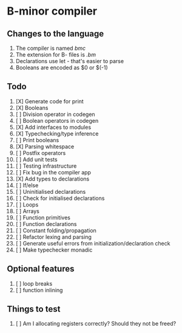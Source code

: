 # B-minor compiler

## Changes to the language
1. The compiler is named *bmc*
2. The extension for B- files is *.bm*
3. Declarations use let - that's easier to parse
4. Booleans are encoded as $0 or $(-1)

## Todo
1. [X] Generate code for print
2. [X] Booleans
3. [ ] Division operator in codegen
4. [ ] Boolean operators in codegen
5. [X] Add interfaces to modules
6. [X] Typechecking/type inference
7. [ ] Print booleans
8. [X] Parsing whitespace
9. [ ] Postfix operators
10. [ ] Add unit tests
11. [ ] Testing infrastructure
12. [ ] Fix bug in the compiler app
13. [X] Add types to declarations
14. [ ] If/else
15. [ ] Uninitialised declarations
16. [ ] Check for initialised declarations
17. [ ] Loops
18. [ ] Arrays
19. [ ] Function primitives
20. [ ] Function declarations
21. [ ] Constant folding/propagation
22. [ ] Refactor lexing and parsing
23. [ ] Generate useful errors from initialization/declaration check
24. [ ] Make typechecker monadic

## Optional features
1. [ ] loop breaks
2. [ ] function inlining

## Things to test
1. [ ] Am I allocating registers correctly? Should they not be freed?
